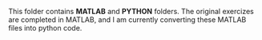 This folder contains **MATLAB** and **PYTHON** folders. The original exercizes are completed in MATLAB, and I am currently converting these MATLAB files into python code.
